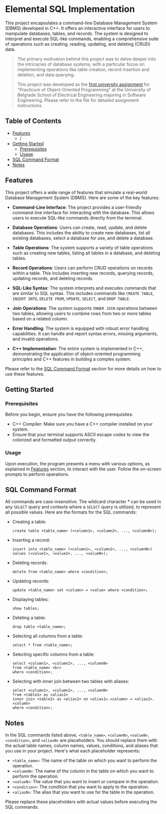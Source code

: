 # Elemental SQL Implementation

This project encapsulates a command-line Database Management System (DBMS) developed in C++. It offers an interactive interface for users to manipulate databases, tables, and records. The system is designed to interpret and execute SQL-like commands, enabling a comprehensive suite of operations such as creating, reading, updating, and deleting (CRUD) data.
<br />


> The primary motivation behind this project was to delve deeper into the intricacies of database systems, with a particular focus on implementing operations like table creation, record insertion and deletion, and data querying.
>
> This project was developed as the [first university assignment](instructions.pdf) for "Practicum of Object-Oriented Programming" at the University of Belgrade School of Electrical Engineering majoring in Software Engineering. Please refer to the file for detailed assignment instructions.

## Table of Contents

- [Features](#features)
  - /
- [Getting Started](#getting-started)
  - [Prerequisites](#prerequisites)
  - [Usage](#usage)
- [SQL Command Format](#sql-command-format)
- [Notes](#notes)

## Features

This project offers a wide range of features that simulate a real-world Database Management System (DBMS). Here are some of the key features:

- **Command-Line Interface**: The project provides a user-friendly command-line interface for interacting with the database. This allows users to execute SQL-like commands directly from the terminal.

- **Database Operations**: Users can create, read, update, and delete databases. This includes the ability to create new databases, list all existing databases, select a database for use, and delete a database.

- **Table Operations**: The system supports a variety of table operations such as creating new tables, listing all tables in a database, and deleting tables.

- **Record Operations**: Users can perform CRUD operations on records within a table. This includes inserting new records, querying records, updating records, and deleting records.

- **SQL-Like Syntax**: The system interprets and executes commands that are similar to SQL syntax. This includes commands like `CREATE TABLE`, `INSERT INTO`, `DELETE FROM`, `UPDATE`, `SELECT`, and `DROP TABLE`.

- **Join Operations**: The system supports `INNER JOIN` operations between two tables, allowing users to combine rows from two or more tables based on a related column.

- **Error Handling**: The system is equipped with robust error handling capabilities. It can handle and report syntax errors, missing arguments, and invalid operations.

- **C++ Implementation**: The entire system is implemented in C++, demonstrating the application of object-oriented programming principles and C++ features in building a complex system.

Please refer to the [SQL Command Format](#sql-command-format) section for more details on how to use these features.


## Getting Started

### Prerequisites

Before you begin, ensure you have the following prerequisites:

- C++ Compiler: Make sure you have a C++ compiler installed on your system.
- Ensure that your terminal supports ASCII escape codes to view the colorized and formatted output correctly.

### Usage

Upon execution, the program presents a menu with various options, as explained in [Features](#features) section, to interact with the user. Follow the on-screen prompts to perform operations.


## SQL Command Format 
All commands are case-insensitive. The wildcard character * can be used in any `SELECT` query and contexts where a `SELECT` query is utilized, to represent all possible values. Here are the formats for the SQL commands:
- Creating a table:
  ```
  create table <table_name> (<column1>, <column2>, ..., <columnN>);
  ```
- Inserting a record:
  ```
  insert into <table_name> (<column1>, <column2>, ..., <columnN>) values (<value1>, <value2>, ..., <valueN>);
  ```
- Deleting records:
  ```
  delete from <table_name> where <condition>;
  ```
- Updating records:
  ```
  update <table_name> set <column> = <value> where <condition>;
  ```
- Displaying tables:
  ```
  show tables;
  ```
- Deleting a table:
  ```
  drop table <table_name>;
  ```
- Selecting all columns from a table:
  ```
  select * from <table_name>;
  ```
- Selecting specific columns from a table:  
  ```
  select <column1>, <column2>, ..., <columnN>
  from <table_name> <br>
  where <condition>;
  ```
- Selecting with inner join between two tables with aliases:
  ```
  select <column1>, <column2>, ..., <columnN>
  from <table1> as <alias1>
  inner join <table2> as <alias2> on <alias1>.<column> = <alias2>.<column>
  where <condition>;
  ```
  
## Notes

In the SQL commands listed above, `<table_name>`, `<columnN>`, `<valueN>`, `<condition>`, and `<aliasN>` are placeholders. You should replace them with the actual table names, column names, values, conditions, and aliases that you use in your project. Here's what each placeholder represents:

- `<table_name>`: The name of the table on which you want to perform the operation.
- `<columnN>`: The name of the column in the table on which you want to perform the operation.
- `<valueN>`: The value that you want to insert or compare in the operation.
- `<condition>`: The condition that you want to apply to the operation.
- `<aliasN>`: The alias that you want to use for the table in the operation.

Please replace these placeholders with actual values before executing the SQL commands.
